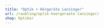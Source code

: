 ```yaml
---
title: "Optik + Hörgeräte Lanzinger"
url: /raubling/optik-hoergeraete-lanzinger/
shop: Optiker
---
```

